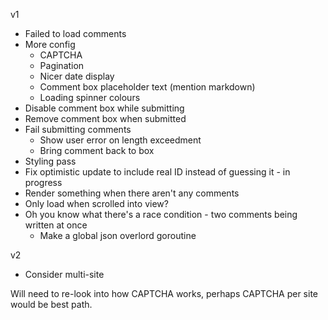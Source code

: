 v1
* Failed to load comments
* More config
  * CAPTCHA
  * Pagination
  * Nicer date display
  * Comment box placeholder text (mention markdown)
  * Loading spinner colours
* Disable comment box while submitting
* Remove comment box when submitted
* Fail submitting comments
  * Show user error on length exceedment
  * Bring comment back to box
* Styling pass
* Fix optimistic update to include real ID instead of guessing it - in progress
* Render something when there aren't any comments
* Only load when scrolled into view?
* Oh you know what there's a race condition - two comments being written at once
  * Make a global json overlord goroutine

v2
* Consider multi-site

Will need to re-look into how CAPTCHA works, perhaps CAPTCHA per site would be best path.
